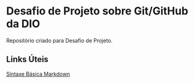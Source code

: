 # Desafio de Projeto sobre Git/GitHub da DIO
Repositório criado para Desafio de Projeto.

## Links Úteis
[Síntaxe Básica Markdown](https://www.markdownguide.org/basic-syntax/)

